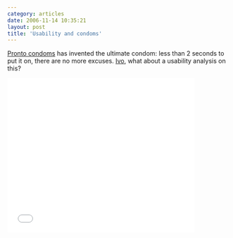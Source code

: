 ```yaml
---
category: articles
date: 2006-11-14 10:35:21
layout: post
title: 'Usability and condoms'
---
```


<p><a href="http://www.prontocondoms.co.za/">Pronto condoms</a> has invented the ultimate condom: less than 2 seconds to put it on, there are no more excuses. <a href="http://ivogomes.com">Ivo</a>, what about a usability analysis on this?</p><p><embed src="//www.youtube.com/v/QcqRSfYUfYI" width="425" height="350" type="application/x-shockwave-flash" wmode="transparent" /></p>
